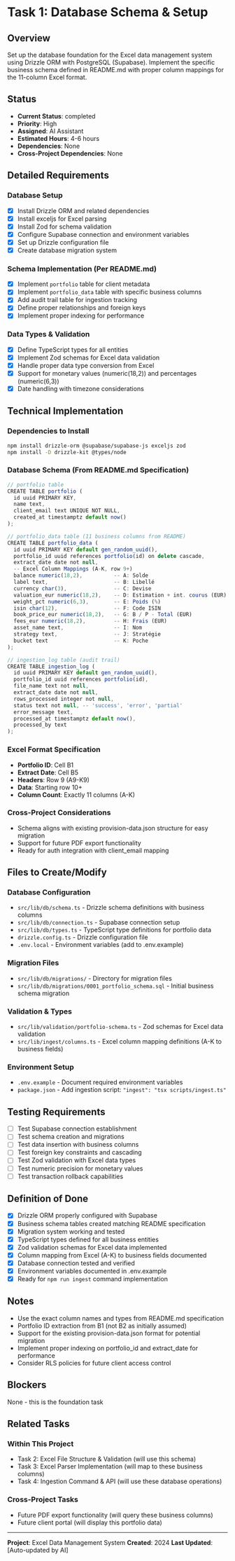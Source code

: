# Task 1: Database Schema & Setup

## Overview
Set up the database foundation for the Excel data management system using Drizzle ORM with PostgreSQL (Supabase). Implement the specific business schema defined in README.md with proper column mappings for the 11-column Excel format.

## Status
- **Current Status**: completed
- **Priority**: High
- **Assigned**: AI Assistant
- **Estimated Hours**: 4-6 hours
- **Dependencies**: None
- **Cross-Project Dependencies**: None

## Detailed Requirements

### Database Setup
- [x] Install Drizzle ORM and related dependencies
- [x] Install exceljs for Excel parsing
- [x] Install Zod for schema validation
- [x] Configure Supabase connection and environment variables
- [x] Set up Drizzle configuration file
- [x] Create database migration system

### Schema Implementation (Per README.md)
- [x] Implement `portfolio` table for client metadata
- [x] Implement `portfolio_data` table with specific business columns
- [x] Add audit trail table for ingestion tracking
- [x] Define proper relationships and foreign keys
- [x] Implement proper indexing for performance

### Data Types & Validation
- [x] Define TypeScript types for all entities
- [x] Implement Zod schemas for Excel data validation
- [x] Handle proper data type conversion from Excel
- [x] Support for monetary values (numeric(18,2)) and percentages (numeric(6,3))
- [x] Date handling with timezone considerations

## Technical Implementation

### Dependencies to Install
```bash
npm install drizzle-orm @supabase/supabase-js exceljs zod
npm install -D drizzle-kit @types/node
```

### Database Schema (From README.md Specification)

```typescript
// portfolio table
CREATE TABLE portfolio (
  id uuid PRIMARY KEY,
  name text,
  client_email text UNIQUE NOT NULL,
  created_at timestamptz default now()
);

// portfolio_data table (11 business columns from README)
CREATE TABLE portfolio_data (
  id uuid PRIMARY KEY default gen_random_uuid(),
  portfolio_id uuid references portfolio(id) on delete cascade,
  extract_date date not null,
  -- Excel Column Mappings (A-K, row 9+)
  balance numeric(18,2),          -- A: Solde
  label text,                     -- B: Libellé  
  currency char(3),               -- C: Devise
  valuation_eur numeric(18,2),    -- D: Estimation + int. courus (EUR)
  weight_pct numeric(6,3),        -- E: Poids (%)
  isin char(12),                  -- F: Code ISIN
  book_price_eur numeric(18,2),   -- G: B / P - Total (EUR)
  fees_eur numeric(18,2),         -- H: Frais (EUR)
  asset_name text,                -- I: Nom
  strategy text,                  -- J: Stratégie
  bucket text                     -- K: Poche
);

// ingestion_log table (audit trail)
CREATE TABLE ingestion_log (
  id uuid PRIMARY KEY default gen_random_uuid(),
  portfolio_id uuid references portfolio(id),
  file_name text not null,
  extract_date date not null,
  rows_processed integer not null,
  status text not null, -- 'success', 'error', 'partial'
  error_message text,
  processed_at timestamptz default now(),
  processed_by text
);
```

### Excel Format Specification
- **Portfolio ID**: Cell B1 
- **Extract Date**: Cell B5
- **Headers**: Row 9 (A9-K9)
- **Data**: Starting row 10+
- **Column Count**: Exactly 11 columns (A-K)

### Cross-Project Considerations
- Schema aligns with existing provision-data.json structure for easy migration
- Support for future PDF export functionality
- Ready for auth integration with client_email mapping

## Files to Create/Modify

### Database Configuration  
- `src/lib/db/schema.ts` - Drizzle schema definitions with business columns
- `src/lib/db/connection.ts` - Supabase connection setup
- `src/lib/db/types.ts` - TypeScript type definitions for portfolio data
- `drizzle.config.ts` - Drizzle configuration file
- `.env.local` - Environment variables (add to .env.example)

### Migration Files
- `src/lib/db/migrations/` - Directory for migration files
- `src/lib/db/migrations/0001_portfolio_schema.sql` - Initial business schema migration

### Validation & Types
- `src/lib/validation/portfolio-schema.ts` - Zod schemas for Excel data validation
- `src/lib/ingest/columns.ts` - Excel column mapping definitions (A-K to business fields)

### Environment Setup
- `.env.example` - Document required environment variables
- `package.json` - Add ingestion script: `"ingest": "tsx scripts/ingest.ts"`

## Testing Requirements
- [ ] Test Supabase connection establishment
- [ ] Test schema creation and migrations
- [ ] Test data insertion with business columns
- [ ] Test foreign key constraints and cascading
- [ ] Test Zod validation with Excel data types
- [ ] Test numeric precision for monetary values
- [ ] Test transaction rollback capabilities

## Definition of Done
- [x] Drizzle ORM properly configured with Supabase
- [x] Business schema tables created matching README specification
- [x] Migration system working and tested
- [x] TypeScript types defined for all business entities
- [x] Zod validation schemas for Excel data implemented
- [x] Column mapping from Excel (A-K) to business fields documented
- [x] Database connection tested and verified
- [x] Environment variables documented in .env.example
- [x] Ready for `npm run ingest` command implementation

## Notes
- Use the exact column names and types from README.md specification
- Portfolio ID extraction from B1 (not B2 as initially assumed)
- Support for the existing provision-data.json format for potential migration
- Implement proper indexing on portfolio_id and extract_date for performance
- Consider RLS policies for future client access control

## Blockers
None - this is the foundation task

## Related Tasks
### Within This Project
- Task 2: Excel File Structure & Validation (will use this schema)
- Task 3: Excel Parser Implementation (will map to these business columns)
- Task 4: Ingestion Command & API (will use these database operations)

### Cross-Project Tasks
- Future PDF export functionality (will query these business columns)
- Future client portal (will display this portfolio data)

---
**Project**: Excel Data Management System
**Created**: 2024
**Last Updated**: [Auto-updated by AI] 
